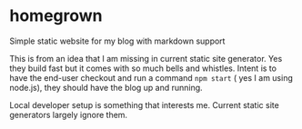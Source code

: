 # homegrown
Simple static website for my blog with markdown support

This is from an idea that I am missing in current static site generator. Yes they build fast but it comes with so much bells and whistles. 
Intent is to have the end-user checkout and run a command `npm start` ( yes I am using node.js), they should have the blog up and running.

Local developer setup is something that interests me. Current static site generators largely ignore them. 


